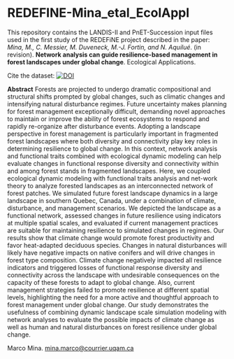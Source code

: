 # REDEFINE-Mina_etal_EcolAppl
This repository contains the LANDIS-II and PnET-Succession input files used in the first study of the REDEFiNE project described in the paper: *Mina, M., C. Messier, M. Duveneck, M.-J. Fortin, and N. Aquilué*. (in revision). **Network analysis can guide resilience-based management in forest landscapes under global change**. Ecological Applications.

Cite the dataset: [![DOI](https://zenodo.org/badge/262424477.svg)](https://zenodo.org/badge/latestdoi/262424477)

**Abstract**
Forests are projected to undergo dramatic compositional and structural shifts prompted by global changes, such as climatic changes and intensifying natural disturbance regimes. Future uncertainty makes planning for forest management exceptionally difficult, demanding novel approaches to maintain or improve the ability of forest ecosystems to respond and rapidly re-organize after disturbance events. Adopting a landscape perspective in forest management is particularly important in fragmented forest landscapes where both diversity and connectivity play key roles in determining resilience to global change. In this context, network analysis and functional traits combined with ecological dynamic modeling can help evaluate changes in functional response diversity and connectivity within and among forest stands in fragmented landscapes. Here, we coupled ecological dynamic modeling with functional traits analysis and net-work theory to analyze forested landscapes as an interconnected network of forest patches. We simulated future forest landscape dynamics in a large landscape in southern Quebec, Canada, under a combination of climate, disturbance, and management scenarios. We depicted the landscape as a functional network, assessed changes in future resilience using indicators at multiple spatial scales, and evaluated if current management practices are suitable for maintaining resilience to simulated changes in regimes. Our results show that climate change would promote forest productivity and favor heat-adapted deciduous species. Changes in natural disturbances will likely have negative impacts on native conifers and will drive changes in forest type composition. Climate change negatively impacted all resilience indicators and triggered losses of functional response diversity and connectivity across the landscape with undesirable consequences on the capacity of these forests to adapt to global change. Also, current management strategies failed to promote resilience at different spatial levels, highlighting the need for a more active and thoughtful approach to forest management under global change. Our study demonstrates the usefulness of combining dynamic landscape scale simulation modeling with network analyses to evaluate the possible impacts of climate change as well as human and natural disturbances on forest resilience under global change. 


Marco Mina. mina.marco@courrier.uqam.ca

